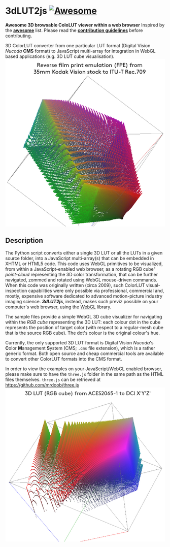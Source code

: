 # 3dLUT2js [![Awesome](https://awesome.re/badge-flat2.svg)](https://awesome.re)
__Awesome 3D browsable ColoLUT viewer within a web browser__
Inspired by the __[awesome](https://github.com/sindresorhus/awesome)__ list. Please read the __[contribution guidelines](contributing.md)__ before contributing.

3D ColorLUT converter from one particular LUT format (Digital Vision *Nucoda* **CMS** format) to JavaScript multi-array for integration in WebGL based applications (e.g. 3D LUT cube visualisation).
<img src="pics/Kodak-Vision___Rec709___Nucoda66_4096_V3.png" />
## Description
The Python script converts either a single 3D LUT or all the LUTs in a given source folder, into a JavaScript multi-array(s) that can be embedded in XHTML or HTML5 code. This code uses WebGL primitives to be visualized, from within a JavaScript-enabled web browser, as a rotating RGB cube" *point-cloud* representing the 3D color transformation, that can be further navigated, zommed and rotated using WebGL mouse-driven commands.
When this code was originally written (circa 2009), such ColorLUT visual-inspection capabilities were only possible via professional, commercial and, mostly, expensive software dedicated to advanced motion-picture industry imaging science. ***3dLUT2js***, instead, makes such previz possible on your computer's web browser, using the [WebGL](https://github.com/mrdoob/three.js) library.

The sample files provide a simple WebGL 3D cube visualizer for navigating within the *RGB cube* representing the 3D LUT: each colour dot in the cube represents the position of target color (with respect to a regular-mesh cube that is the source RGB cube). The dot's colour is the original colour's hue.

Currently, the only supported 3D LUT format is Digital Vision *Nucoda*'s **C**olor **M**anagement **S**ystem (CMS; `.cms` file extension), which is a rather generic format. Both open source and cheap commercial tools are available to convert other ColorLUT formats into the CMS format.

In order to view the examples on your JavaScript/WebGL enabled browser, please make sure to have the `three.js` folder in the same path as the HTML files themselves. `three.js` can be retrieved at https://github.com/mrdoob/three.js
<img src="pics/ACES___DCI-XYZ___Nucoda66_4096_V3_RGBcube.png" width="869" />
